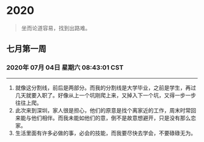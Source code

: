 # 2020
> 坐而论道容易，找到出路难。
## 七月第一周
### 2020年 07月 04日 星期六 08:43:01 CST

*** 

1. 就像这分割线，前后是两部分。而我的分割线是大学毕业，之前是学生，再过几天就要入职了。好像从上一个坑刚爬上来，又掉入下一个坑，又得一步一步往往上爬。
2. 此次来到深圳，家人很是担心，他们的原意是找个离家近的工作，周末时常回来能与他们相伴。而我未能如他们的意，倒不是故意想避开，只是没有那么恋家。
3. 生活里面有许多必做的事，必会的技能，而我要尽快去学会，不要碌碌无为。
